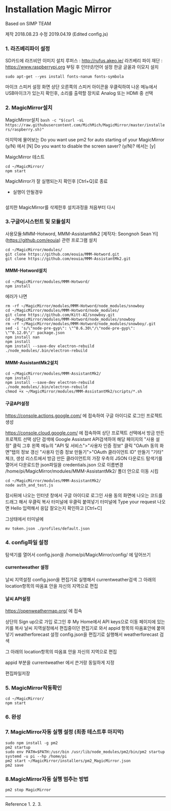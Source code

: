 # Installation Magic Mirror

Based on SIMP TEAM

제작 2018.08.23
수정 2019.04.19 (Edited config.js)
### 1. 라즈베리파이 설정
SD카드에 라즈비안 이미지 설치
루퍼스 : http://rufus.akeo.ie/
라즈베리 파이 재단 : https://www.raspberrypi.org
부팅 후 인터넷/언어 설정
한글 글꼴과 이모지 설치

``` sudo apt-get --yes install fonts-nanum fonts-symbola ```

마이크 스피커 설정
화면 상단 오른쪽의 스피커 아이콘을 우클릭하여 나온 메뉴에서 USB마이크가 있는지 확인후, 소리를 출력할 장치로 Analog 또는 HDMI 중 선택

### 2. MagicMirror설치
MagicMirror설치
```bash -c "$(curl -sL https://raw.githubusercontent.com/MichMich/MagicMirror/master/installers/raspberry.sh)" ```

마지막에 물어보는
Do you want use pm2 for auto starting of your MagicMirror (y/N)
에서 [N] 
Do you want to disable the screen saver? (y/N)?
에서는 [y] 

MaigcMirror 테스트

``` 
cd ~/MagicMirror/ 
npm start 
```

MagicMirror가 잘 실행되는지 확인후
[Ctrl+Q]로 종료

* 실행이 안될경우
``` rm -rf ~/MagicMirror/ 
```
설치한 MagicMirror를 삭제한후
설치과정을 처음부터 다시

### 3.구글어시스턴트 및 모듈설치
사용모듈:MMM-Hotword, MMM-AssistantMk2
[제작자: Seongnoh Sean Yi] (https://github.com/eouia)
관련 프로그램 설치

``` sudo apt-get --yes install libmagic-dev libatlas-base-dev sox libsox-fmt-all mpg321
cd ~/MagicMirror/modules/
git clone https://github.com/eouia/MMM-Hotword.git
git clone https://github.com/eouia/MMM-AssistantMk2.git
```

#### MMM-Hotword설치 

```
cd ~/MagicMirror/modules/MMM-Hotword/
npm install
```

에러가 나면
```
rm -rf ~/MagicMirror/modules/MMM-Hotword/node_modules/snowboy
cd ~/MagicMirror/modules/MMM-Hotword/node_modules/
git clone https://github.com/Kitt-AI/snowboy.git
cd ~/MagicMirror/modules/MMM-Hotword/node_modules/snowboy
rm -rf ~/MagicMirror/modules/MMM-Hotword/node_modules/snowboy/.git
sed -i 's/\"node-pre-gyp\": \"^0.6.30\"/\"node-pre-gyp\": \"^0.12.0\"/' package.json
npm install nan
npm install
npm install --save-dev electron-rebuild
./node_modules/.bin/electron-rebuild
```

#### MMM-AssistantMk2설치
```
cd ~/MagicMirror/modules/MMM-AssistantMk2/
npm install
npm install --save-dev electron-rebuild
./node_modules/.bin/electron-rebuild
chmod +x ~/MagicMirror/modules/MMM-AssistantMk2/scripts/*.sh
```

#### 구글API설정
https://console.actions.google.com/
에 접속하여 구글 아이디로 로그인
프로젝트 생성

https://console.cloud.google.com/
에 접속하여 상단 프로젝트 선택에서 방금 만든 프로젝트 선택
상단 검색에 Google Assistant API검색하여 해당 페이지의 "사용 설정" 클릭
그후 왼쪽 메뉴의 "API 및 서비스">"사용자 인증 정보" 클릭
"OAuth 동의 화면"탭의 정보 갱신
"사용자 인증 정보 만들기">"OAuth 클라이언트 ID" 만들기
"기타" 체크, 생성
리스트에서 방금 만든 클라이언트의 가장 우측의 JSON 다운로드
탐색기를 열어서 다운로드한 json파일을 credentials.json 으로 이름변경
/home/pi/MagicMirror/modules/MMM-AssistantMk2/ 폴더 안으로 이동 시킴

```
cd ~/MagicMirror/modules/MMM-AssistantMk2/
node auth_and_test.js
```

잠시뒤에 나오는 인터넷 창에서 구글 아이디로 로그인
사용 동의
화면에 나오는 코드를 드래그 해서 우클릭 복사
터미널에 우클릭 붙여넣기
터미널에
Type your request
나오면
Hello
입력해서 응답 잘오는지 확인하고
[Ctrl+C]

그상태에서 터미널에
```
mv token.json ./profiles/default.json
```

### 4. config파일 설정
탐색기를 열어서 config.json을 /home/pi/MagicMirror/config/ 에 덮어쓰기

#### currentweather 설정
날씨 지역설정
config.json을 편집기로 실행해서 currentweather검색
그 아래의 location항목의 따옴표 안을 자신의 지역으로 편집

#### 날씨 API설정
https://openweathermap.org/ 에 접속

상단의 Sign up으로 가입
로그인 후 My Home에서 API keys으로 이동
페이지에 있는 키를 복사
날씨 지역설정에서 편집중이던 편집기로 와서
appid 항목의 따옴표안에 붙여넣기
weatherforecast 설정
 config.json을 편집기로 실행해서 weatherforecast 검색

그 아래의 location항목의 따옴표 안을 자신의 지역으로 편집

appid 부분을 currentweather 에서 쓴거랑 동일하게 지정

편집파일저장

### 5. MagicMirror작동확인
```
cd ~/MagicMirror/
npm start
```

### 6. 완성

### 7. MagicMirror자동 실행 설정 (최종 테스트후 마지막)

```
sudo npm install -g pm2
pm2 startup
sudo env PATH=$PATH:/usr/bin /usr/lib/node_modules/pm2/bin/pm2 startup systemd -u pi --hp /home/pi
pm2 start ~/MagicMirror/installers/pm2_MagicMirror.json
pm2 save
```

### 8.MagicMirror자동 실행 멈추는 방법
```
pm2 stop MagicMirror
```

------
Reference
1.
2.
3.

